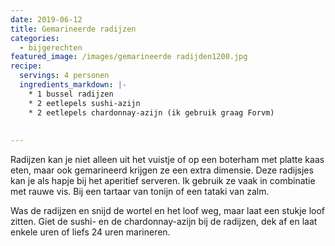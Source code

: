 ```yaml
---
date: 2019-06-12
title: Gemarineerde radijzen
categories:
  - bijgerechten
featured_image: /images/gemarineerde radijden1200.jpg
recipe:
  servings: 4 personen
  ingredients_markdown: |-
    * 1 bussel radijzen
    * 2 eetlepels sushi-azijn
    * 2 eetlepels chardonnay-azijn (ik gebruik graag Forvm)
        
---
```

Radijzen kan je niet alleen uit het vuistje of op een boterham met platte kaas eten, maar ook gemarineerd krijgen ze een extra dimensie.
Deze radijsjes kan je als hapje bij het aperitief serveren.
Ik gebruik ze vaak in combinatie met rauwe vis. Bij een tartaar van tonijn of een tataki van zalm. 

<!--more-->

Was de radijzen en snijd de wortel en het loof weg, maar laat een stukje loof zitten.
Giet de sushi- en de chardonnay-azijn bij de radijzen, dek af en laat enkele uren of liefs 24 uren marineren. 




